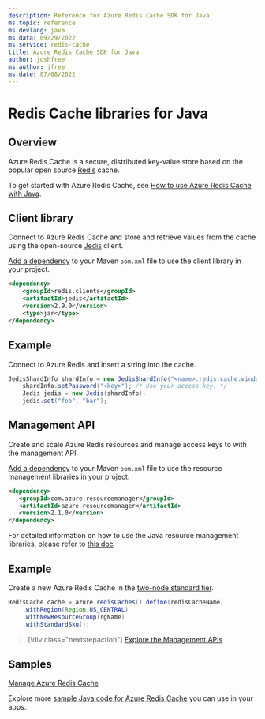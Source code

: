```yaml
---
description: Reference for Azure Redis Cache SDK for Java
ms.topic: reference
ms.devlang: java
ms.data: 09/29/2022
ms.service: redis-cache
title: Azure Redis Cache SDK for Java
author: joshfree
ms.author: jfree
ms.date: 07/08/2022
---
```

# Redis Cache libraries for Java

## Overview

Azure Redis Cache is a secure, distributed key-value store based on the popular open source [Redis](https://redis.io/) cache. 

To get started with Azure Redis Cache, see [How to use Azure Redis Cache with Java](/azure/redis-cache/cache-java-get-started).

## Client library

Connect to Azure Redis Cache and store and retrieve values from the cache using the open-source [Jedis](https://github.com/xetorthio/jedis) client.  

[Add a dependency](https://maven.apache.org/guides/getting-started/index.html#How_do_I_use_external_dependencies) to your Maven `pom.xml` file to use the client library in your project.   

```XML
<dependency>
    <groupId>redis.clients</groupId>
    <artifactId>jedis</artifactId>
    <version>2.9.0</version>
    <type>jar</type>
</dependency>
```

## Example

Connect to Azure Redis and insert a string into the cache.

```java
JedisShardInfo shardInfo = new JedisShardInfo("<name>.redis.cache.windows.net", 6380, useSsl);
    shardInfo.setPassword("<key>"); /* Use your access key. */
    Jedis jedis = new Jedis(shardInfo);
    jedis.set("foo", "bar");
```

## Management API

Create and scale Azure Redis resources and manage access keys to with the management API.

[Add a dependency](https://maven.apache.org/guides/getting-started/index.html#How_do_I_use_external_dependencies) to your Maven `pom.xml` file to use the resource management libraries in your project.

```XML
<dependency>
   <groupId>com.azure.resourcemanager</groupId>
   <artifactId>azure-resourcemanager</artifactId>
   <version>2.1.0</version>
</dependency>
```
For detailed information on how to use the Java resource management libraries, please refer to [this doc](https://aka.ms/azsdk/java/mgmt)

## Example

Create a new Azure Redis Cache in the [two-node standard tier](https://azure.microsoft.com/services/cache/). 

```java
RedisCache cache = azure.redisCaches().define(redisCacheName)
    .withRegion(Region.US_CENTRAL)
    .withNewResourceGroup(rgName)
    .withStandardSku();
```

> [!div class="nextstepaction"]
> [Explore the Management APIs](/java/api/overview/azure/rediscache/management)

## Samples

[Manage Azure Redis Cache](https://github.com/Azure-Samples/redis-java-manage-cache)   

Explore more [sample Java code for Azure Redis Cache](https://azure.microsoft.com/resources/samples/?platform=java&term=redis) you can use in your apps.
